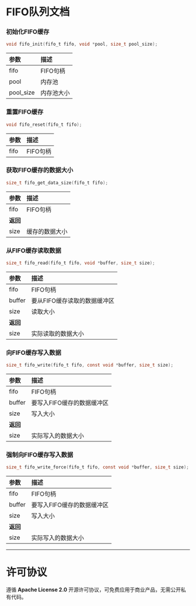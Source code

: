 # FIFO队列文档

### 初始化FIFO缓存

```c
void fifo_init(fifo_t fifo, void *pool, size_t pool_size);
```

| 参数        | 描述     |
|:----------|:-------|
| fifo      | FIFO句柄 |
| pool      | 内存池    |
| pool_size | 内存池大小  | 

### 重置FIFO缓存

```c
void fifo_reset(fifo_t fifo);
```

| 参数   | 描述       |
|:-----|:---------|
| fifo | FIFO句柄   |

### 获取FIFO缓存的数据大小

```c
size_t fifo_get_data_size(fifo_t fifo);
```

| 参数        | 描述      |
|:----------|:--------|
| fifo      | FIFO句柄  |  
| **返回**    |         |
| size      | 缓存的数据大小 |

### 从FIFO缓存读取数据

```c
size_t fifo_read(fifo_t fifo, void *buffer, size_t size);
```

| 参数      | 描述               |
|:--------|:-----------------|
| fifo    | FIFO句柄           |
| buffer  | 要从FIFO缓存读取的数据缓冲区 |
| size    | 读取大小             |
| **返回**  |                  |
| size    | 实际读取的数据大小        |

### 向FIFO缓存写入数据 

```c
size_t fifo_write(fifo_t fifo, const void *buffer, size_t size);
```

| 参数        | 描述              | 
|:----------|:----------------|
| fifo      | FIFO句柄          |
| buffer    | 要写入FIFO缓存的数据缓冲区 |
| size      | 写入大小            |
| **返回**    |                 |
| size      | 实际写入的数据大小       | 

### 强制向FIFO缓存写入数据 

```c
size_t fifo_write_force(fifo_t fifo, const void *buffer, size_t size);
```

| 参数      | 描述              | 
|:--------|:----------------|
| fifo    | FIFO句柄          |
| buffer  | 要写入FIFO缓存的数据缓冲区 |
| size    | 写入大小            |
| **返回**  |                 | 
| size    | 实际写入的数据大小       |   

 ----------

# 许可协议

遵循 **Apache License 2.0** 开源许可协议，可免费应用于商业产品，无需公开私有代码。
